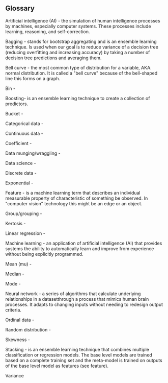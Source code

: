 ## Glossary

Artificial intelligence (AI) - the simulation of human intelligence processes by machines, especially computer systems. These processes include learning, reasoning, and self-correction.

Bagging - stands for bootstrap aggregating and is an ensemble learning technique. Is used when our goal is to reduce variance of a decision tree (reducing overfitting and increasing accuracy) by taking a number of decision tree predictions and averaging them.

Bell curve - the most common type of distribution for a variable, AKA. normal distribution. It is called a "bell curve" because of the bell-shaped line this forms on a graph.

Bin -

Boosting- is an ensemble learning technique to create a collection of predictors.

Bucket -

Categorical data -

Continuous data -

Coefficient -

Data munging/wraggling -

Data science -

Discrete data -

Exponential -

Feature - is a machine learning term that describes an individual measurable property of characteristic of something be observed. In "computer vision" technology this might be an edge or an object.

Group/grouping -

Kertosis -

Linear regression -

Machine learning - an application of artificial intelligence (AI) that provides systems the ability to automatically learn and improve from experience without being explicitly programmed.

Mean (mu) -

Median -

Mode -

Neural network - a series of algorithms that calculate underlying relationships in a datasetthrough a process that mimics human brain processes. It adapts to changing inputs without needing to redesign output criteria.

Ordinal data -

Random distribution -

Skewness -

Stacking - is an ensemble learning technique that combines multiple classification or regression models. The base level models are trained based on a complete training set and the meta-model is trained on outputs of the base level model as features (see feature).

Variance

